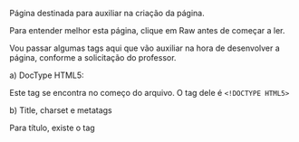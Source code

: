 Página destinada para auxiliar na criação da página.

Para entender melhor esta página, clique em Raw antes de começar a ler.

Vou passar algumas tags aqui que vão auxiliar na hora de desenvolver a página, conforme a solicitação do professor.

a) DocType HTML5:

Este tag se encontra no começo do arquivo. O tag dele é ```<!DOCTYPE HTML5>```

b) Title, charset e metatags

Para título, existe o tag <title> que inclui o título na página. A estrutura dele é:
```
<title> Meu Título </title>
```
Para incluir o charset, é a tag: 
```
<meta charset="UTF-8">
```
Para incluir meta tag, é a tag <meta name="Tipo do metatag" content="Valor do metatag>. Por exemplo:
```
<meta name="author" content="Takeshi">
```
c) No body, vai ter que incluir 4 tags (Obs.: não esquecer de fechar essas tags depois de abri-las:

```<header>```: Cabeçalho da página;

```<nav>```: Onde tem os links da página;

```<section>```: Onde tem as informações da página;

```<footer>```: Onde tem as informações do rodapé da página.

d) Incluir um título no cabeçalho da página. A tag é ```<h1>```. Por exemplo:
```
<h1>Meu Título</h1>
```
e) Incluir os links na tag <nav>. Para incluir um link na página, será necessário usar a tag ```<a href="caminho_do_link/nome_do_arquivo.html"> Meu link </a>```. Por exemplo:
```
<a href="/Equador.html"> Equador </a>
```
f) No section, inserir 1 título h2 e 5 parágrafos sobre o assunto tratado.

Para incluir esse título, ele utiliza a tag ```<h2>Meu outro título</h2>```. Por exemplo:
```
<h2> População </h2>
```
E para pular de linha, utiliza-se a tag ```<br>```.

g) Inserir no footer o nome da disciplina e curso.

Esta informação deve ficar dentro da tag ```<footer>```, que é responsável por incluir os dados no rodapé da página.

i) Documentar o código.

Para incluir um comentário, a tag é ```<!-- Meu Comentário -->```. Por exemplo:
```
<!--
  Incluir metatags solicitadas pelo professor
--> 
```
Bom, acredito que com isso dê pra fazer boa parte da página.

Mas, se aparecer uma dúvida, me mandem mensagem pelo WhatsApp (só depois de domingo a noite, porque vou estar meio off) ou nos falamos segunda-feira.

Boa programação a todos e bom fim de semana!!
